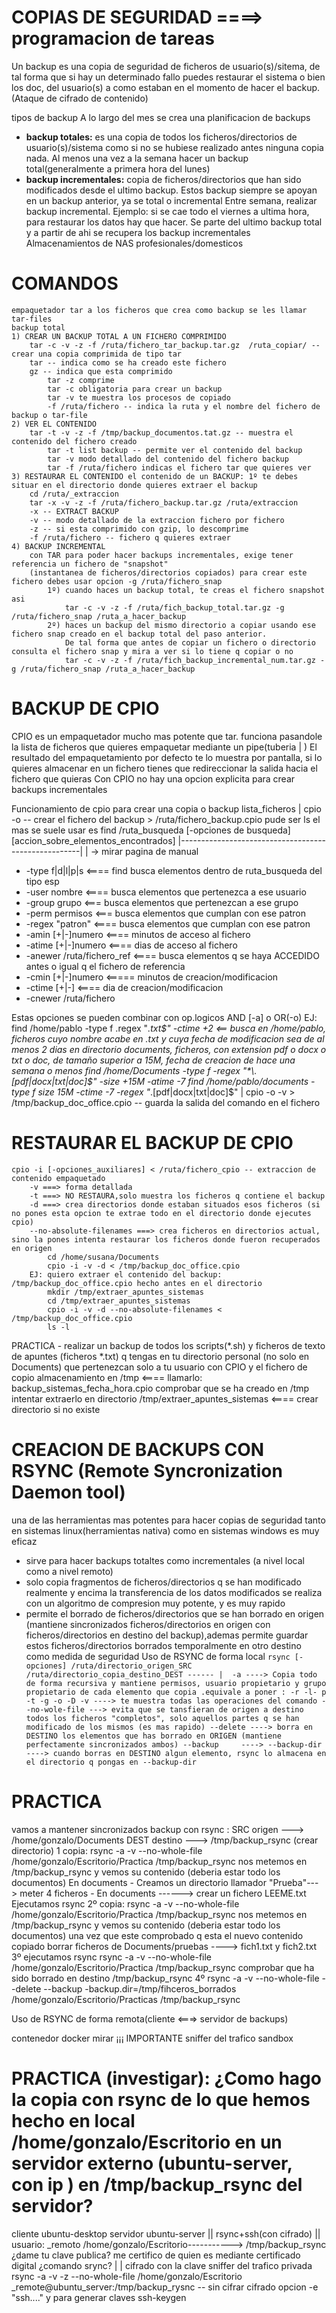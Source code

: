 # COPIAS DE SEGURIDAD ====> programacion de tareas
Un backup es una copia de seguridad de ficheros de usuario(s)/sitema, de tal forma que si hay un determinado fallo puedes restaurar el sistema o bien los doc, del usuario(s) a como estaban en el momento de hacer el backup.
(Ataque de cifrado de contenido)

tipos de backup
A lo largo del mes se crea una planificacion de backups
- **backup totales:** es una copia de todos los ficheros/directorios de usuario(s)/sistema como si no se hubiese realizado antes ninguna copia nada. 
        Al menos una vez a la semana hacer un backup total(generalmente a primera hora del lunes)
- **backup incrementales:** copia de ficheros/directorios que han sido modificados desde el ultimo backup. Estos backup siempre se apoyan en un backup anterior, ya se total o incremental
Entre semana, realizar backup incremental.
Ejemplo: si se cae todo el viernes a ultima hora, para restaurar los datos hay que hacer. Se parte del ultimo backup total y a partir de ahi se recupera los backup incrementales
Almacenamientos de NAS profesionales/domesticos

# COMANDOS
    empaquetador tar a los ficheros que crea como backup se les llamar tar-files
    backup total
    1) CREAR UN BACKUP TOTAL A UN FICHERO COMPRIMIDO
        tar -c -v -z -f /ruta/fichero_tar_backup.tar.gz  /ruta_copiar/ -- crear una copia comprimida de tipo tar
        tar -- indica como se ha creado este fichero
        gz -- indica que esta comprimido
            tar -z comprime
            tar -c obligatoria para crear un backup
            tar -v te muestra los procesos de copiado
            -f /ruta/fichero -- indica la ruta y el nombre del fichero de backup o tar-file
    2) VER EL CONTENIDO
        tar -t -v -z -f /tmp/backup_documentos.tat.gz -- muestra el contenido del fichero creado
            tar -t list backup -- permite ver el contenido del backup
            tar -v modo detallado del contenido del fichero backup
            tar -f /ruta/fichero indicas el fichero tar que quieres ver
    3) RESTAURAR EL CONTENIDO el contenido de un BACKUP: 1º te debes situar en el directorio donde quieres extraer el backup      
        cd /ruta/_extraccion
        tar -x -v -z -f /ruta/fichero_backup.tar.gz /ruta/extraccion
        -x -- EXTRACT BACKUP
        -v -- modo detallado de la extraccion fichero por fichero
        -z -- si esta comprimido con gzip, lo descomprime
        -f /ruta/fichero -- fichero q quieres extraer
    4) BACKUP INCREMENTAL
        con TAR para poder hacer backups incrementales, exige tener referencia un fichero de "snapshot"     
        (instantanea de ficheros/directorios copiados) para crear este fichero debes usar opcion -g /ruta/fichero_snap
            1º) cuando haces un backup total, te creas el fichero snapshot asi
                tar -c -v -z -f /ruta/fich_backup_total.tar.gz -g /ruta/fichero_snap /ruta_a_hacer_backup
            2º) haces un backup del mismo directorio a copiar usando ese fichero snap creado en el backup total del paso anterior. 
                De tal forma que antes de copiar un fichero o directorio consulta el fichero snap y mira a ver si lo tiene q copiar o no
                tar -c -v -z -f /ruta/fich_backup_incremental_num.tar.gz -g /ruta/fichero_snap /ruta_a_hacer_backup

# BACKUP DE CPIO
CPIO es un empaquetador mucho mas potente que tar. funciona pasandole la lista de ficheros que quieres empaquetar mediante un pipe(tuberia | ) 
El resultado del empaquetamiento por defecto te lo muestra por pantalla, si lo quieres almacenar en un fichero tienes que redireccionar la salida hacia el fichero que quieras
Con CPIO no hay una opcion explicita para crear backups incrementales

Funcionamiento de cpio para crear una copia o backup
lista_ficheros | cpio -o -- crear el fichero del backup > /ruta/fichero_backup.cpio
pude ser ls
el mas se suele usar es find /ruta_busqueda [-opciones de busqueda] [accion_sobre_elementos_encontrados]
  |-----------------------------------------------------|
  | -> mirar pagina de manual
- -type f|d|l|p|s <==== find busca elementos dentro de ruta_busqueda del tipo esp
- -user nombre <==== busca elementos que pertenezca a ese usuario
- -group grupo <=== busca elementos que pertenezcan a ese grupo
- -perm permisos <=== busca elementos que cumplan con ese patron
- -regex "patron" <==== busca elementos que cumplan con ese patron
- -amin [+|-]numero <==== minutos de acceso al fichero
- -atime [+|-]numero <==== dias de acceso al fichero
- -anewer /ruta/fichero_ref <==== busca elementos q se haya ACCEDIDO antes o igual q el fichero de referencia
- -cmin [+|-]numero <===== minutos de creacion/modificacion
- -ctime [+|-] <==== dia de creacion/modificacion
- -cnewer /ruta/fichero

Estas opciones se pueden combinar con op.logicos AND [-a] o OR(-o)
EJ: find /home/pablo -type f .regex "*\.txt$" -ctime +2 <== busca en /home/pablo, ficheros cuyo nombre acabe en .txt y cuya fecha de modificacion sea de al menos 2 dias
en directorio documents, ficheros, con extension pdf o docx o txt o doc, de tamaño superior a 15M, fecha de creacion de hace una semana o menos
find /home/Documents -type f -regex "*\.[pdf|docx|txt|doc]$" -size +15M -atime -7
find /home/pablo/documents -type f size 15M -ctime -7 -regex "*\.[pdf|docx|txt|doc]$" | cpio -o -v > /tmp/backup_doc_office.cpio -- guarda la salida del comando en el fichero

# RESTAURAR EL BACKUP DE CPIO
    cpio -i [-opciones_auxiliares] < /ruta/fichero_cpio -- extraccion de contenido empaquetado
        -v ===> forma detallada
        -t ===> NO RESTAURA,solo muestra los ficheros q contiene el backup
        -d ===> crea directorios donde estaban situados esos ficheros (si no pones esta opcion te extrae todo en el directorio donde ejecutes cpio)
        --no-absolute-filenames ===> crea ficheros en directorios actual, sino la pones intenta restaurar los ficheros donde fueron recuperados en origen
            cd /home/susana/Documents
            cpio -i -v -d < /tmp/backup_doc_office.cpio
        EJ: quiero extraer el contenido del backup: /tmp/backup_doc_office.cpio hecho antes en el directorio
            mkdir /tmp/extraer_apuntes_sistemas
            cd /tmp/extraer_apuntes_sistemas
            cpio -i -v -d --no-absolute-filenames < /tmp/backup_doc_office.cpio
            ls -l
                                            
PRACTICA
    - realizar un backup de todos los scripts(*.sh) y ficheros de texto de apuntes (ficheros *.txt) q tengas en tu directorio personal (no solo en Documents) que pertenezcan solo a tu usuario con CPIO
    y el fichero de copio almacenamiento en /tmp <==== llamarlo: backup_sistemas_fecha_hora.cpio
    comprobar que se ha creado en /tmp
    intentar extraerlo en directorio /tmp/extraer_apuntes_sistemas <==== crear directorio si no existe

# CREACION DE BACKUPS CON RSYNC (Remote Syncronization Daemon tool) 
una de las herramientas mas potentes para hacer copias de seguridad tanto en sistemas linux(herramientas nativa) como en sistemas windows es muy eficaz
- sirve para hacer backups totaltes como incrementales (a nivel local como a nivel remoto)
- solo copia fragmentos de ficheros/directorios q se han modificado realmente y encima la transferencia de los datos modificados se realiza con un algoritmo de compresion muy potente, y es muy rapido
- permite el borrado de ficheros/directorios que se han borrado en origen (mantiene sincronizados ficheros/directorios en origen con ficheros/directorios en destino del backup),ademas permite guardar estos ficheros/directorios borrados temporalmente en otro destino como medida de seguridad
    Uso de RSYNC de forma local
    `rsync [-opciones] /ruta/directorio_origen_SRC /ruta/directorio_copia_destino_DEST
        ------
            | 
        -a ----> Copia todo de forma recursiva y mantiene permisos, usuario propietario y grupo propietario de cada elemento que copia .equivale a poner : -r -l- p -t -g -o -D
        -v ----> te muestra todas las operaciones del comando
        --no-wole-file ---> evita que se tansfieran de origen a destino todos los ficheros "completos", solo aquellos partes q se han modificado de los mismos (es mas rapido)
        --delete ----> borra en DESTINO los elementos que has borrado en ORIGEN (mantiene perfectamente sincronizados ambos)
        --backup     ---->
        --backup-dir ----> cuando borras en DESTINO algun elemento, rsync lo almacena en el directorio q pongas en --backup-dir`

# PRACTICA
vamos a mantener sincronizados backup con rsync : SRC origen   ---> /home/gonzalo/Documents
                                                  DEST destino ---> /tmp/backup_rsync (crear directorio)
1 copia: rsync -a -v --no-whole-file /home/gonzalo/Escritorio/Practica /tmp/backup_rsync
    nos metemos en /tmp/backup_rsync y vemos su contenido (deberia estar todo los documentos)
    En documents
        - Creamos un directorio llamador "Prueba"---> meter 4 ficheros
        - En documents ------> crear un fichero LEEME.txt
    Ejecutamos rsync
        2º copia: rsync -a -v --no-whole-file /home/gonzalo/Escritorio/Practica /tmp/backup_rsync
        nos metemos en /tmp/backup_rsync y vemos su contenido (deberia estar todo los documentos)
        una vez que este comprobado q esta el nuevo contenido copiado
        borrar ficheros de Documents/pruebas ----> fich1.txt y fich2.txt
    3º ejecutamos rsync
        rsync -a -v --no-whole-file /home/gonzalo/Escritorio/Practica /tmp/backup_rsync
        comprobar que ha sido borrado en destino /tmp/backup_rsync
    4º rsync -a -v --no-whole-file --delete --backup -backup.dir=/tmp/fihceros_borrados /home/gonzalo/Escritorio/Practicas /tmp/backup_rsync                           
            
Uso de RSYNC de forma remota(cliente <===> servidor de backups)

contenedor docker mirar ¡¡¡ IMPORTANTE
sniffer del trafico
sandbox

# PRACTICA (investigar): ¿Como hago la copia con rsync de lo que hemos hecho en local /home/gonzalo/Escritorio en un servidor externo (ubuntu-server, con ip ) en /tmp/backup_rsync del servidor?
cliente ubuntu-desktop                                        servidor ubuntu-server
        ||                    rsync+ssh(con cifrado)                    || usuario: _remoto
    /home/gonzalo/Escritorio-----------> /tmp/backup_rsync ¿dame tu clave publica? me certifico de quien es mediante certificado digital
    ¿comando srync?
        |                            |
    cifrado con la clave        sniffer del trafico
    privada                     
    rsync -a -v -z --no-whole-file /home/gonzalo/Escritorio _remote@ubuntu_server:/tmp/backup_rysnc -- sin cifrar
                                                                                                       cifrado opcion -e "ssh...."
                                                                                                       y para generar claves ssh-keygen
